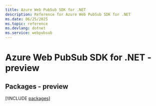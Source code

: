 ```yaml
---
title: Azure Web PubSub SDK for .NET
description: Reference for Azure Web PubSub SDK for .NET
ms.date: 06/25/2025
ms.topic: reference
ms.devlang: dotnet
ms.service: webpubsub
---
```

# Azure Web PubSub SDK for .NET - preview
## Packages - preview
[!INCLUDE [packages](web-pubsub-index.md)]
